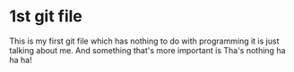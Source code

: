 # 1st git file

 This is my first git file which has nothing to do with programming it is just talking about me.
 And something that's more important is 
Tha's nothing ha ha ha!
